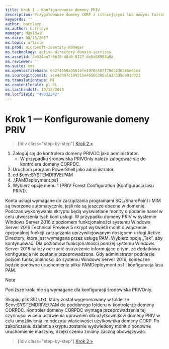```yaml
---
title: Krok 1 — Konfigurowanie domeny PRIV
description: Przygotowanie domeny CORP z istniejącymi lub nowymi tożsamościami, które mają być zarządzane za pomocą programu Privileged Identity Manager, z użyciem skryptów
keywords: ''
author: barclayn
ms.author: barclayn
manager: MBaldwin
ms.date: 08/18/2017
ms.topic: article
ms.prod: microsoft-identity-manager
ms.technology: active-directory-domain-services
ms.assetid: 4b524ae7-6610-40a0-8127-de5a08988a8a
ms.reviewer: ''
ms.suite: ems
ms.openlocfilehash: 662f4559a0561bfe1970e587f70d6230865e64ea
ms.sourcegitcommit: ace4d997c599215e46566386a1a3d335e991d821
ms.translationtype: MT
ms.contentlocale: pl-PL
ms.lasthandoff: 10/15/2018
ms.locfileid: "49332242"
---
```

# <a name="step-1-configuring-the-priv-domain"></a>Krok 1 — Konfigurowanie domeny PRIV

> [!div class="step-by-step"]
> [Krok 2 »](sp1-step2-configuring-corp-domain.md)

1. Zaloguj się do kontrolera domeny PRIVDC jako administrator.
   * W przypadku środowiska PRIVOnly należy zalogować się do kontrolera domeny CORPDC.
2. Uruchom program PowerShell jako administrator.
3. cd $env:SYSTEMDRIVE\PAM
4. .\PAMDeployment.ps1
5. Wybierz opcję menu 1 (PRIV Forest Configuration (Konfiguracja lasu PRIV)).


Konta usługi wymagane do zarządzania programami SQL/SharePoint i MIM są tworzone automatycznie, jeśli nie są jeszcze obecne w domenie. Podczas wykonywania skryptu będą wyświetlane monity o podanie haseł w celu utworzenia tych kont usługi.
W przypadku domeny PRIV w systemie Windows Server 2016 z poziomem funkcjonalności systemu Windows Server 2016 Technical Preview 5 skrypt wyświetli monit o włączenie opcjonalnej funkcji zarządzania uprzywilejowanym dostępem usługi Active Directory, która jest wymagana przez usługę PAM. Wybierz opcję „Tak”, aby kontynuować.
Dla poziomów funkcjonalności poniżej systemu Windows Server 2016 należy odrzucić ostrzeżenie informujące o tym, że dodatkowa konfiguracja nie zostanie przeprowadzona. Gdy administrator podniesie poziom funkcjonalności do systemu Windows Server 2016, konieczne będzie ponowne uruchomienie pliku PAMDeployment.ps1 i konfiguracja lasu PAM.

>[!NOTE]
>Poniższe kroki nie są wymagane dla konfiguracji środowiska PRIVOnly.

Skopiuj plik SIDs.txt, który został wygenerowany w folderze $env:SYSTEMDRIVE\PAM do podobnego folderu w kontrolerze domeny CORPDC. Kontroler domeny CORPDC wymaga przeprowadzenia tej czynności w celu ustawienia uprawnień dla użytkowników domeny PRIV w celu umożliwienia im odczytu właściwości użytkownika domeny CORP.
Po zakończeniu działania skryptu zostanie wyświetlony monit o ponowne uruchomienie maszyny, dzięki czemu zmiany zaczną obowiązywać.

> [!div class="step-by-step"]
> [Krok 2 »](sp1-step2-configuring-corp-domain.md)
